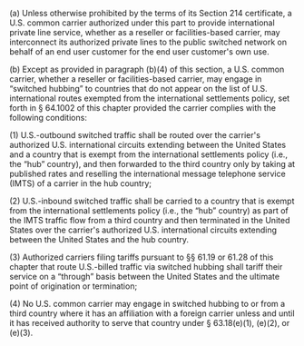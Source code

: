 (a) Unless otherwise prohibited by the terms of its Section 214 certificate, a U.S. common carrier authorized under this part to provide international private line service, whether as a reseller or facilities-based carrier, may interconnect its authorized private lines to the public switched network on behalf of an end user customer for the end user customer's own use.

(b) Except as provided in paragraph (b)(4) of this section, a U.S. common carrier, whether a reseller or facilities-based carrier, may engage in “switched hubbing” to countries that do not appear on the list of U.S. international routes exempted from the international settlements policy, set forth in § 64.1002 of this chapter provided the carrier complies with the following conditions:

(1) U.S.-outbound switched traffic shall be routed over the carrier's authorized U.S. international circuits extending between the United States and a country that is exempt from the international settlements policy (i.e., the “hub” country), and then forwarded to the third country only by taking at published rates and reselling the international message telephone service (IMTS) of a carrier in the hub country;

(2) U.S.-inbound switched traffic shall be carried to a country that is exempt from the international settlements policy (i.e., the “hub” country) as part of the IMTS traffic flow from a third country and then terminated in the United States over the carrier's authorized U.S. international circuits extending between the United States and the hub country.
                                    

(3) Authorized carriers filing tariffs pursuant to §§ 61.19 or 61.28 of this chapter that route U.S.-billed traffic via switched hubbing shall tariff their service on a “through” basis between the United States and the ultimate point of origination or termination;

(4) No U.S. common carrier may engage in switched hubbing to or from a third country where it has an affiliation with a foreign carrier unless and until it has received authority to serve that country under § 63.18(e)(1), (e)(2), or (e)(3).

